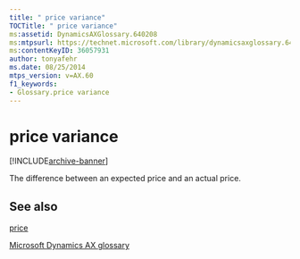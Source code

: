 ```yaml
---
title: " price variance"
TOCTitle: " price variance"
ms:assetid: DynamicsAXGlossary.640208
ms:mtpsurl: https://technet.microsoft.com/library/dynamicsaxglossary.640208(v=AX.60)
ms:contentKeyID: 36057931
author: tonyafehr
ms.date: 08/25/2014
mtps_version: v=AX.60
f1_keywords:
- Glossary.price variance
---
```


# price variance


[!INCLUDE[archive-banner](includes/archive-banner.md)]

The difference between an expected price and an actual price.

## See also

[price](price.md)

[Microsoft Dynamics AX glossary](glossary/microsoft-dynamics-ax-glossary.md)

  


